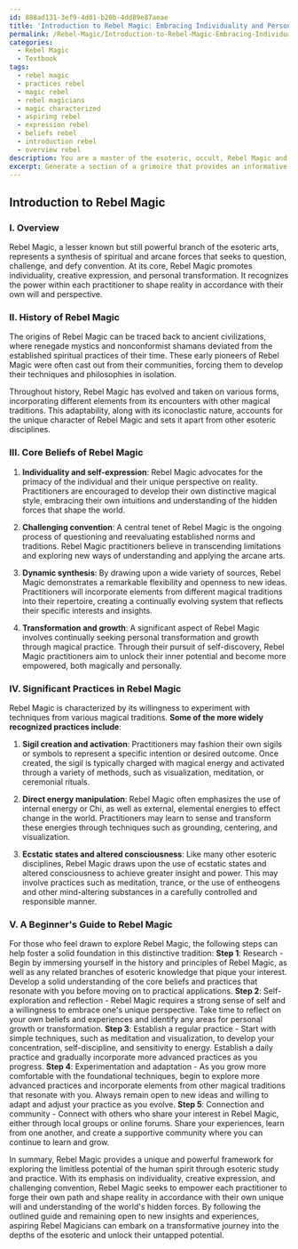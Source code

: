 ```yaml
---
id: 888ad131-3ef9-4d01-b20b-4dd89e87aeae
title: 'Introduction to Rebel Magic: Embracing Individuality and Personal Transformation'
permalink: /Rebel-Magic/Introduction-to-Rebel-Magic-Embracing-Individuality-and-Personal-Transformation/
categories:
  - Rebel Magic
  - Textbook
tags:
  - rebel magic
  - practices rebel
  - magic rebel
  - rebel magicians
  - magic characterized
  - aspiring rebel
  - expression rebel
  - beliefs rebel
  - introduction rebel
  - overview rebel
description: You are a master of the esoteric, occult, Rebel Magic and education, you have written many textbooks on the subject in ways that provide students with rich and deep understanding of the subject. You are being asked to write textbook-like sections on a topic and you do it with full context, explainability, and reliability in accuracy to the true facts of the topic at hand, in a textbook style that a student would easily be able to learn from, in a rich, engaging, and contextual way. Always include relevant context (such as formulas and history), related concepts, and in a way that someone can gain deep insights from.
excerpt: Generate a section of a grimoire that provides an informative and detailed overview about the principles and methods of Rebel Magic, including its history, core beliefs, and significant practices. Additionally, include a step-by-step guide for beginners to start safely and effectively in advancing their understanding and mastery of this esoteric domain.
---
```


## Introduction to Rebel Magic

### I. Overview

Rebel Magic, a lesser known but still powerful branch of the esoteric arts, represents a synthesis of spiritual and arcane forces that seeks to question, challenge, and defy convention. At its core, Rebel Magic promotes individuality, creative expression, and personal transformation. It recognizes the power within each practitioner to shape reality in accordance with their own will and perspective.

### II. History of Rebel Magic

The origins of Rebel Magic can be traced back to ancient civilizations, where renegade mystics and nonconformist shamans deviated from the established spiritual practices of their time. These early pioneers of Rebel Magic were often cast out from their communities, forcing them to develop their techniques and philosophies in isolation.

Throughout history, Rebel Magic has evolved and taken on various forms, incorporating different elements from its encounters with other magical traditions. This adaptability, along with its iconoclastic nature, accounts for the unique character of Rebel Magic and sets it apart from other esoteric disciplines.

### III. Core Beliefs of Rebel Magic

1. ****Individuality and self-expression****: Rebel Magic advocates for the primacy of the individual and their unique perspective on reality. Practitioners are encouraged to develop their own distinctive magical style, embracing their own intuitions and understanding of the hidden forces that shape the world.

2. ****Challenging convention****: A central tenet of Rebel Magic is the ongoing process of questioning and reevaluating established norms and traditions. Rebel Magic practitioners believe in transcending limitations and exploring new ways of understanding and applying the arcane arts.

3. ****Dynamic synthesis****: By drawing upon a wide variety of sources, Rebel Magic demonstrates a remarkable flexibility and openness to new ideas. Practitioners will incorporate elements from different magical traditions into their repertoire, creating a continually evolving system that reflects their specific interests and insights.

4. ****Transformation and growth****: A significant aspect of Rebel Magic involves continually seeking personal transformation and growth through magical practice. Through their pursuit of self-discovery, Rebel Magic practitioners aim to unlock their inner potential and become more empowered, both magically and personally.

### IV. Significant Practices in Rebel Magic

Rebel Magic is characterized by its willingness to experiment with techniques from various magical traditions. **Some of the more widely recognized practices include**:

1. ****Sigil creation and activation****: Practitioners may fashion their own sigils or symbols to represent a specific intention or desired outcome. Once created, the sigil is typically charged with magical energy and activated through a variety of methods, such as visualization, meditation, or ceremonial rituals.

2. ****Direct energy manipulation****: Rebel Magic often emphasizes the use of internal energy or Chi, as well as external, elemental energies to effect change in the world. Practitioners may learn to sense and transform these energies through techniques such as grounding, centering, and visualization.

3. ****Ecstatic states and altered consciousness****: Like many other esoteric disciplines, Rebel Magic draws upon the use of ecstatic states and altered consciousness to achieve greater insight and power. This may involve practices such as meditation, trance, or the use of entheogens and other mind-altering substances in a carefully controlled and responsible manner.

### V. A Beginner's Guide to Rebel Magic

For those who feel drawn to explore Rebel Magic, the following steps can help foster a solid foundation in this distinctive tradition:
**Step 1**: Research - Begin by immersing yourself in the history and principles of Rebel Magic, as well as any related branches of esoteric knowledge that pique your interest. Develop a solid understanding of the core beliefs and practices that resonate with you before moving on to practical applications.
**Step 2**: Self-exploration and reflection - Rebel Magic requires a strong sense of self and a willingness to embrace one's unique perspective. Take time to reflect on your own beliefs and experiences and identify any areas for personal growth or transformation.
**Step 3**: Establish a regular practice - Start with simple techniques, such as meditation and visualization, to develop your concentration, self-discipline, and sensitivity to energy. Establish a daily practice and gradually incorporate more advanced practices as you progress.
**Step 4**: Experimentation and adaptation - As you grow more comfortable with the foundational techniques, begin to explore more advanced practices and incorporate elements from other magical traditions that resonate with you. Always remain open to new ideas and willing to adapt and adjust your practice as you evolve.
**Step 5**: Connection and community - Connect with others who share your interest in Rebel Magic, either through local groups or online forums. Share your experiences, learn from one another, and create a supportive community where you can continue to learn and grow.

In summary, Rebel Magic provides a unique and powerful framework for exploring the limitless potential of the human spirit through esoteric study and practice. With its emphasis on individuality, creative expression, and challenging convention, Rebel Magic seeks to empower each practitioner to forge their own path and shape reality in accordance with their own unique will and understanding of the world's hidden forces. By following the outlined guide and remaining open to new insights and experiences, aspiring Rebel Magicians can embark on a transformative journey into the depths of the esoteric and unlock their untapped potential.
